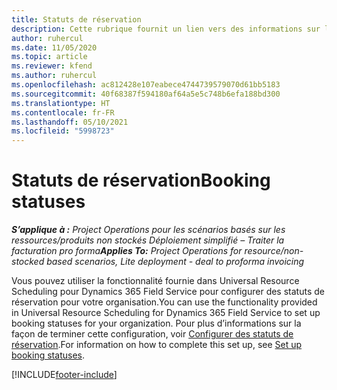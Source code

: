 ```yaml
---
title: Statuts de réservation
description: Cette rubrique fournit un lien vers des informations sur la façon de configurer des statuts de réservation pour Project Operations.
author: ruhercul
ms.date: 11/05/2020
ms.topic: article
ms.reviewer: kfend
ms.author: ruhercul
ms.openlocfilehash: ac812428e107eabece4744739579070d61bb5183
ms.sourcegitcommit: 40f68387f594180af64a5e5c748b6efa188bd300
ms.translationtype: HT
ms.contentlocale: fr-FR
ms.lasthandoff: 05/10/2021
ms.locfileid: "5998723"
---
```

# <a name="booking-statuses"></a><span data-ttu-id="26dad-103">Statuts de réservation</span><span class="sxs-lookup"><span data-stu-id="26dad-103">Booking statuses</span></span>

<span data-ttu-id="26dad-104">_**S’applique à :** Project Operations pour les scénarios basés sur les ressources/produits non stockés Déploiement simplifié – Traiter la facturation pro forma_</span><span class="sxs-lookup"><span data-stu-id="26dad-104">_**Applies To:** Project Operations for resource/non-stocked based scenarios, Lite deployment - deal to proforma invoicing_</span></span>

<span data-ttu-id="26dad-105">Vous pouvez utiliser la fonctionnalité fournie dans Universal Resource Scheduling pour Dynamics 365 Field Service pour configurer des statuts de réservation pour votre organisation.</span><span class="sxs-lookup"><span data-stu-id="26dad-105">You can use the functionality provided in Universal Resource Scheduling for Dynamics 365 Field Service to set up booking statuses for your organization.</span></span> <span data-ttu-id="26dad-106">Pour plus d’informations sur la façon de terminer cette configuration, voir [Configurer des statuts de réservation](/dynamics365/field-service/set-up-booking-statuses).</span><span class="sxs-lookup"><span data-stu-id="26dad-106">For information on how to complete this set up, see [Set up booking statuses](/dynamics365/field-service/set-up-booking-statuses).</span></span>


[!INCLUDE[footer-include](../includes/footer-banner.md)]
